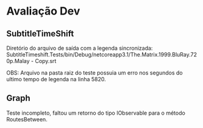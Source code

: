 # Avaliação Dev

## SubtitleTimeShift
<p>Diretório do arquivo de saída com a legenda sincronizada: <br>
 SubtitleTimeshift.Tests/bin/Debug/netcoreapp3.1/The.Matrix.1999.BluRay.720p.Malay - Copy.srt </p>
<p>OBS: Arquivo na pasta raiz do teste possuia um erro nos segundos do ultimo tempo de legenda na linha 5820.</p>

## Graph
<p>Teste incompleto, faltou um retorno do tipo IObservable para o método RoutesBetween.</p>
